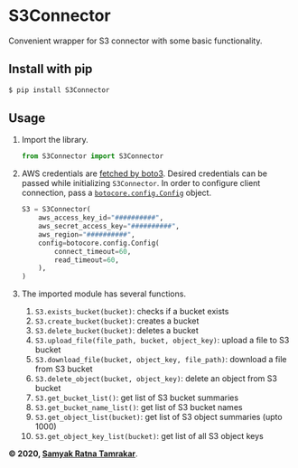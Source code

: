 # S3Connector
Convenient wrapper for S3 connector with some basic functionality.


## Install with pip
```bash
$ pip install S3Connector
```

## Usage
1.  Import the library.
    ```python
    from S3Connector import S3Connector
    ```
1.  AWS credentials are [fetched by boto3](https://boto3.amazonaws.com/v1/documentation/api/latest/guide/configuration.html). Desired credentials can be passed while initializing `S3Connector`. In order to configure client connection, pass a [`botocore.config.Config`](https://botocore.amazonaws.com/v1/documentation/api/latest/reference/config.html) object.
    ```python
    S3 = S3Connector(
        aws_access_key_id="##########",
        aws_secret_access_key="##########",
        aws_region="##########",
        config=botocore.config.Config(
            connect_timeout=60,
            read_timeout=60,
        ),
    )
    ```
1.  The imported module has several functions.

    1. ```S3.exists_bucket(bucket)```: checks if a bucket exists
    1. ```S3.create_bucket(bucket)```: creates a bucket
    1. ```S3.delete_bucket(bucket)```: deletes a bucket
    1. ```S3.upload_file(file_path, bucket, object_key)```: upload a file to S3 bucket
    1. ```S3.download_file(bucket, object_key, file_path)```: download a file from S3 bucket
    1. ```S3.delete_object(bucket, object_key)```: delete an object from S3 bucket
    1. ```S3.get_bucket_list()```: get list of S3 bucket summaries
    1. ```S3.get_bucket_name_list()```: get list of S3 bucket names
    1. ```S3.get_object_list(bucket)```: get list of S3 object summaries (upto 1000)
    1. ```S3.get_object_key_list(bucket)```: get list of all S3 object keys


**&copy; 2020, [Samyak Ratna Tamrakar](https://www.linkedin.com/in/srtamrakar/)**.
